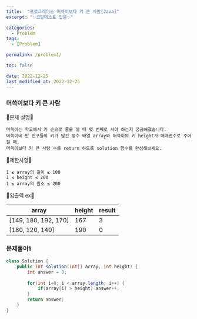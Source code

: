 ```yaml
---
title:  "프로그래머스 머쓱이보다 키 큰 사람[Java]"
excerpt: "✨코딩테스트 입문✨"

categories:
  - Problem
tags:
  - [Problem]

permalink: /problem1/

toc: false

date: 2022-12-25
last_modified_at: 2022-12-25
---
```

### 머쓱이보다 키 큰 사람

💫문제 설명💫

```
머쓱이는 학교에서 키 순으로 줄을 설 때 몇 번째로 서야 하는지 궁금해졌습니다. 
머쓱이네 반 친구들의 키가 담긴 정수 배열 array와 머쓱이의 키 height가 매개변수로 주어질 때, 
머쓱이보다 키 큰 사람 수를 return 하도록 solution 함수를 완성해보세요.
```
💫제한사항💫

```
1 ≤ array의 길이 ≤ 100
1 ≤ height ≤ 200
1 ≤ array의 원소 ≤ 200
```

💫입출력 ex💫

|array|height|result|
|------|---|---|
|[149, 180, 192, 170]|167|3|
|[180, 120, 140]|190|0|


### 문제풀이1

```java
class Solution {
    public int solution(int[] array, int height) {
        int answer = 0;
        
        for(int i=0; i < array.length; i++) {
            if(array[i] > height) answer++;
        }
        return answer;
    }
}
```
